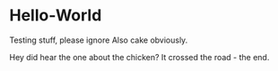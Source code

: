 # Hello-World
Testing stuff, please ignore
Also cake
  obviously.
  
  Hey did hear the one about the chicken?
It crossed the road - the end.
